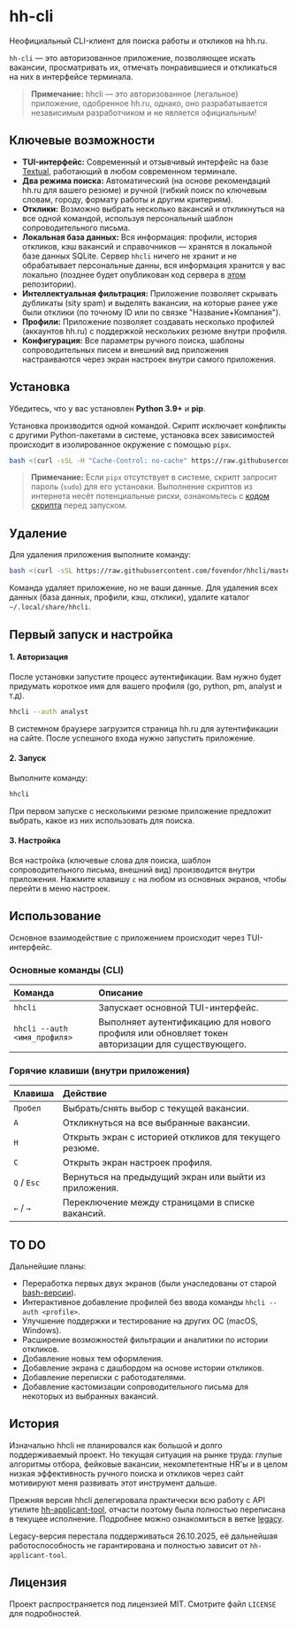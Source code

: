 # hh-cli

Неофициальный CLI-клиент для поиска работы и откликов на hh.ru.

`hh-cli` — это авторизованное приложение, позволяющее искать вакансии, просматривать их, отмечать понравившиеся и откликаться на них в интерфейсе терминала. 

> **Примечание:** hhcli — это авторизованное (легальное) приложение, одобренное hh.ru, однако, оно разрабатывается независимым разработчиком и не является официальным!

## Ключевые возможности

- **TUI-интерфейс:** Современный и отзывчивый интерфейс на базе [Textual](https://github.com/textualize/textual), работающий в любом современном терминале.
- **Два режима поиска:** Автоматический (на основе рекомендаций hh.ru для вашего резюме) и ручной (гибкий поиск по ключевым словам, городу, формату работы и другим критериям).
- **Отклики:** Возможно выбрать несколько вакансий и откликнуться на все одной командой, используя персональный шаблон сопроводительного письма.
- **Локальная база данных:** Вся информация: профили, история откликов, кэш вакансий и справочников — хранятся в локальной базе данных SQLite. Сервер `hhcli` ничего не хранит и не обрабатывает персональные данны, вся информация хранится у вас локально (позднее будет опубликован код сервера в [этом](https://lalala.com) репозитории).
- **Интеллектуальная фильтрация:** Приложение позволяет скрывать дубликаты (sity spam) и выделять вакансии, на которые ранее уже были отклики (по точному ID или по связке "Название+Компания").
- **Профили:** Приложение позволяет создавать несколько профилей (аккаунтов hh.ru) с поддержкой нескольких резюме внутри профиля.
- **Конфигурация:** Все параметры ручного поиска, шаблоны сопроводительных писем и внешний вид приложения настраиваются через экран настроек внутри самого приложения.

## Установка

Убедитесь, что у вас установлен **Python 3.9+** и **pip**.

Установка производится одной командой. Скрипт исключает конфликты с другими Python-пакетами в системе, установка всех зависимостей происходит в изолированное окружение с помощью `pipx`.

```bash
bash <(curl -sSL -H "Cache-Control: no-cache" https://raw.githubusercontent.com/fovendor/hhcli/master/install.sh)
```

> **Примечание:** Если `pipx` отсутствует в системе, скрипт запросит пароль (`sudo`) для его установки. Выполнение скриптов из интернета несёт потенциальные риски, ознакомьтесь с [кодом скрипта](install.sh) перед запуском.

## Удаление

Для удаления приложения выполните команду:

```bash
bash <(curl -sSL https://raw.githubusercontent.com/fovendor/hhcli/master/install.sh) uninstall
```
Команда удаляет приложение, но не ваши данные. Для удаления всех данных (база данных, профили, кэш, отклики), удалите каталог `~/.local/share/hhcli`.

## Первый запуск и настройка

#### 1. Авторизация

После установки запустите процесс аутентификации. Вам нужно будет придумать короткое имя для вашего профиля (go, python, pm, analyst и т.д).

```bash
hhcli --auth analyst
```
В системном браузере загрузится страница hh.ru для аутентификации на сайте. После успешного входа нужно запустить приложение.

#### 2. Запуск

Выполните команду:

```bash
hhcli
```

При первом запуске с несколькими резюме приложение предложит выбрать, какое из них использовать для поиска.

#### 3. Настройка

Вся настройка (ключевые слова для поиска, шаблон сопроводительного письма, внешний вид) производится внутри приложения. Нажмите клавишу `c` на любом из основных экранов, чтобы перейти в меню настроек.

## Использование

Основное взаимодействие с приложением происходит через TUI-интерфейс.

### Основные команды (CLI)

| Команда | Описание |
| :--- | :--- |
| `hhcli` | Запускает основной TUI-интерфейс. |
| `hhcli --auth <имя_профиля>` | Выполняет аутентификацию для нового профиля или обновляет токен авторизации для существующего. |

### Горячие клавиши (внутри приложения)

| Клавиша | Действие |
| :--- | :--- |
| `Пробел` | Выбрать/снять выбор с текущей вакансии. |
| `A` | Откликнуться на все выбранные вакансии. |
| `H` | Открыть экран с историей откликов для текущего резюме. |
| `C` | Открыть экран настроек профиля. |
| `Q` / `Esc` | Вернуться на предыдущий экран или выйти из приложения. |
| `←` / `→` | Переключение между страницами в списке вакансий. |


## TO DO

Дальнейшие планы:

- Переработка первых двух экранов (были унаследованы от старой [bash-версии](https://github.com/fovendor/hhcli/tree/legacy)).
- Интерактивное добавление профилей без ввода команды `hhcli --auth <profile>`.
- Улучшение поддержки и тестирование на других ОС (macOS, Windows).
- Расширение возможностей фильтрации и аналитики по истории откликов.
- Добавление новых тем оформления.
- Добавление экрана с дашбордом на основе истории откликов.
- Добавление переписки с работодателями.
- Добавление кастомизации сопроводительного письма для некоторых из выбранных вакансий.

## История

Изначально hhcli не планировался как большой и долго поддерживаемый проект. Но текущая ситуация на рынке труда: глупые алгоритмы отбора, фейковые вакансии, некомпетентные HR'ы и в целом низкая эффективность ручного поиска и откликов через сайт мотивируют меня развивать этот инструмент дальше.

Прежняя версия hhcli делегировала практически всю работу с API утилите [hh-applicant-tool](https://github.com/s3rgeym/hh-applicant-tool), отчасти поэтому была полностью переписана в текущее исполнение. Подробнее можно ознакомиться в ветке [legacy](https://github.com/fovendor/hhcli/tree/legacy). 

Legacy-версия перестала поддерживаться 26.10.2025, её дальнейшая работоспособность не гарантирована и полностью зависит от `hh-applicant-tool`.

## Лицензия

Проект распространяется под лицензией MIT. Смотрите файл `LICENSE` для подробностей.